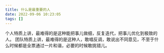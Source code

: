 ```yaml
---
title: 什么是最重要的人
date: 2022-09-06 10:23:05
tags: []
---
```


个人特质上讲，最难得的是这种能把事儿做细，反复迭代，把事儿优化到极致的人。
团队特质上讲，最难得的是这种人，敢唱反调，敢说出不同意见，不至于什么时候都是全票通过一片和谐，必要的时候敢挑错儿。

